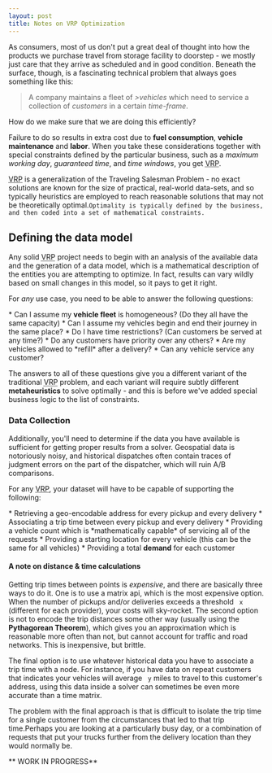 ```yaml
---
layout: post
title: Notes on VRP Optimization
---
```


As consumers, most of us don't put a great deal of thought into how the products we purchase travel
from storage facility to doorstep - we mostly just care that they arrive as scheduled and in good
condition. Beneath the surface, though, is a fascinating technical problem that always goes
something like this:
<p>
<blockquote>
 A company maintains a fleet of <em>>vehicles</em> which need to service a collection of
<em>customers</em> in a certain <em>time-frame</em>.</blockquote>

How do we make sure that we are doing this efficiently?
<p>
Failure to do so results in extra cost due to <strong>fuel consumption</strong>, <strong>vehicle maintenance</strong> and
<strong>labor</strong>. When you take these considerations together with special constraints defined by the
particular business, such as a <em>maximum working day</em>, <em>guaranteed time</em>, and <em>time windows</em>,
you get <abbr title="Vehicle Routing Problem">VRP</abbr>. 

<p>
<abbr title="Vehicle Routing Problem">VRP</abbr> is a generalization of the Traveling Salesman Problem - no exact solutions are known for the size
of practical, real-world data-sets, and so typically heuristics are employed to reach reasonable
solutions that may not be theoretically optimal.<code>Optimality is typically defined by the business,
and then coded into a set of mathematical constraints.</code>
<p>

<h2> Defining the data model</h2>
<p>
Any solid <abbr title="Vehicle Routing Problem">VRP</abbr> project needs to begin with an analysis of the available data and the generation of a
data model, which is a mathematical description of the entities you are attempting to optimize. In
fact, results can vary wildly based on small changes in this model, so it pays to get it right. 
<p>
For <em>any</em> use case, you need to be able to answer the following questions:
<p>
* Can I assume my <strong>vehicle fleet</strong> is homogeneous? (Do they all have the same capacity)
* Can I assume my vehicles begin and end their journey in the same place? 
* Do I have time restrictions? (Can customers be served at any time?)
* Do any customers have priority over any others?
* Are my vehicles allowed to *refill* after a delivery? 
* Can any vehicle service any customer?
<p>
The answers to all of these questions give you a different variant of the traditional <abbr
title="Vehicle Routing Problem">VRP</abbr>
problem, and each variant will require subtly different <strong>metaheuristics</strong> to solve optimally - and
this is before we've added special business logic to the list of constraints.
<p>
<h3> Data Collection</h3>
Additionally, you'll need to determine if the data you have available is sufficient for getting
proper results from a solver. Geospatial data is notoriously noisy, and historical dispatches
often contain traces of judgment errors on the part of the dispatcher, which will ruin A/B
comparisons.
<p>
For any <abbr title="Vehicle Routing Problem">VRP</abbr>, your dataset will have to be capable of supporting the following:
<p>
* Retrieving a geo-encodable address for every pickup and every delivery
* Associating a trip time between every pickup and every delivery 
* Providing a vehicle count which is *mathematically capable* of servicing all of the requests
* Providing a starting location for every vehicle (this can be the same for all vehicles)
* Providing a total <strong>demand</strong> for each customer
<p>
<h4> A note on distance & time calculations</h4>

Getting trip times between points is <em>expensive</em>, and there are basically three ways to do it. One
is to use a matrix api, which is the most expensive option. When the number of pickups and/or
deliveries exceeds a threshold <code> x </code> (different for each provider), your costs will sky-rocket. The
second option is not to encode the trip distances some other way (usually using the <strong>Pythagorean
Theorem</strong>), which gives you an approximation which is reasonable more often than not, but cannot
account for traffic and road networks. This is inexpensive, but brittle.
<p>
The final option is to use whatever historical data you have to associate a trip time with a node.
For instance, if you have data on repeat customers that indicates your vehicles will average <code> y</code>
miles to travel to this customer's address, using this data inside a solver can sometimes be even
more accurate than a time matrix.
<p>
The problem with the final approach is that is difficult to isolate the trip time for a single
customer from the circumstances that led to that trip time.Perhaps you are looking at a
particularly busy day, or a combination of requests that put your trucks further from the delivery
location than they would normally be.
<p>
** WORK IN PROGRESS**
 
